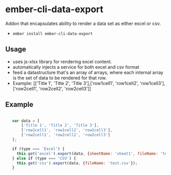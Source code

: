 ember-cli-data-export
==============================================================================

Addon that encapsulates ability to render a data set as either excel or csv.


* `ember install ember-cli-data-export`

## Usage

 - uses js-xlsx library for rendering excel content.
 - automatically injects a service for both excel and csv format
 - feed a datastructure that's an array of arrays, where each internal array is the set of data to be rendered for that row.
 - Example: [['Title 1', 'Title 2', 'Title 3'],['row1cell1', 'row1cell2', 'row1cell3'],['row2cell1', 'row2cell2', 'row2cell3']]

## Example
 ```javascript

    var data = [
        ['Title 1', 'Title 2', 'Title 3'],
        ['row1cell1', 'row1cell2', 'row1cell3'],
        ['row2cell1', 'row2cell2', 'row2cell3']
    ];

    if (type === 'Excel') {
      this.get('excel').export(data, {sheetName: 'sheet1', fileName: 'test.xlsx'});
    } else if (type === 'CSV') {
      this.get('csv').export(data, {fileName: 'test.csv'});
    }
```
